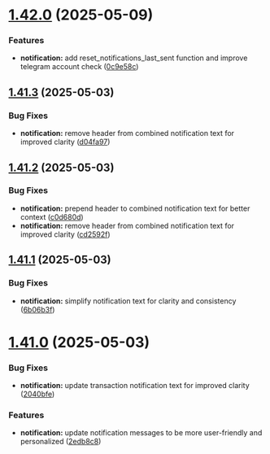 # [1.42.0](https://github.com/ghorbani-mohammad/Crypto-Assets-Monitoring/compare/v1.41.3...v1.42.0) (2025-05-09)


### Features

* **notification:** add reset_notifications_last_sent function and improve telegram account check ([0c9e58c](https://github.com/ghorbani-mohammad/Crypto-Assets-Monitoring/commit/0c9e58caa1355656fffaf12b46f491cc479b0011))



## [1.41.3](https://github.com/ghorbani-mohammad/Crypto-Assets-Monitoring/compare/v1.41.2...v1.41.3) (2025-05-03)


### Bug Fixes

* **notification:** remove header from combined notification text for improved clarity ([d04fa97](https://github.com/ghorbani-mohammad/Crypto-Assets-Monitoring/commit/d04fa97ea366fe50d121ccd591d26ecbb4672ddb))



## [1.41.2](https://github.com/ghorbani-mohammad/Crypto-Assets-Monitoring/compare/v1.41.1...v1.41.2) (2025-05-03)


### Bug Fixes

* **notification:** prepend header to combined notification text for better context ([c0d680d](https://github.com/ghorbani-mohammad/Crypto-Assets-Monitoring/commit/c0d680daa8e70593eaaa7a42c4c2cd3d5b7ab8e8))
* **notification:** remove header from combined notification text for improved clarity ([cd2592f](https://github.com/ghorbani-mohammad/Crypto-Assets-Monitoring/commit/cd2592f46750d114648f9b867c838cc49049c3b4))



## [1.41.1](https://github.com/ghorbani-mohammad/Crypto-Assets-Monitoring/compare/v1.41.0...v1.41.1) (2025-05-03)


### Bug Fixes

* **notification:** simplify notification text for clarity and consistency ([6b06b3f](https://github.com/ghorbani-mohammad/Crypto-Assets-Monitoring/commit/6b06b3f42c1a67fdf37e79779449d3b031d9f671))



# [1.41.0](https://github.com/ghorbani-mohammad/Crypto-Assets-Monitoring/compare/v1.40.0...v1.41.0) (2025-05-03)


### Bug Fixes

* **notification:** update transaction notification text for improved clarity ([2040bfe](https://github.com/ghorbani-mohammad/Crypto-Assets-Monitoring/commit/2040bfe4730c89f60431776a93204f24c62a408c))


### Features

* **notification:** update notification messages to be more user-friendly and personalized ([2edb8c8](https://github.com/ghorbani-mohammad/Crypto-Assets-Monitoring/commit/2edb8c84c1411ad95e85657f424dd65e7c72f535))



